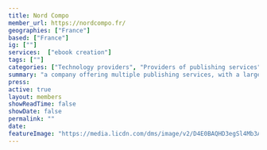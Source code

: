 ```yaml
---
title: Nord Compo
member_url: https://nordcompo.fr/
geographies: ["France"]
based: ["France"]
ig: [""] 
services:  ["ebook creation"]
tags: [""]
categories: ["Technology providers", "Providers of publishing services"]
summary: "a company offering multiple publishing services, with a large EPUB expertise. Nord Compo can develop custom Readium-based mobile reading applications, with LCP support."
press:
active: true
layout: members
showReadTime: false
showDate: false
permalink: ""
date: 
featureImage: "https://media.licdn.com/dms/image/v2/D4E0BAQHD3egSl4Mb3A/company-logo_100_100/company-logo_100_100/0/1687535410716/nord_compo_sa_logo?e=1741219200&v=beta&t=2lkD8P06ggmzmi0YhBAz1o706JKKbiPsao8Xb8hO3F4"
---
```

